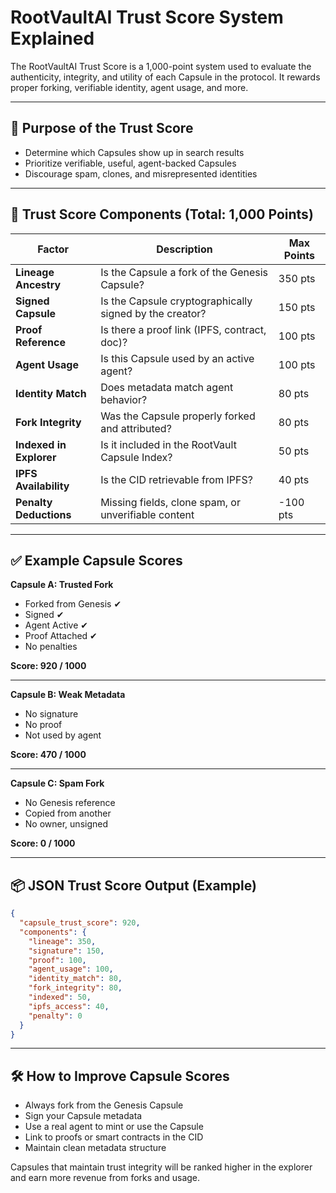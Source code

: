 
# RootVaultAI Trust Score System Explained

The RootVaultAI Trust Score is a 1,000-point system used to evaluate the authenticity, integrity, and utility of each Capsule in the protocol. It rewards proper forking, verifiable identity, agent usage, and more.

---

## 🎯 Purpose of the Trust Score

- Determine which Capsules show up in search results
- Prioritize verifiable, useful, agent-backed Capsules
- Discourage spam, clones, and misrepresented identities

---

## 🔢 Trust Score Components (Total: 1,000 Points)

| Factor | Description | Max Points |
|--------|-------------|------------|
| **Lineage Ancestry** | Is the Capsule a fork of the Genesis Capsule? | 350 pts |
| **Signed Capsule** | Is the Capsule cryptographically signed by the creator? | 150 pts |
| **Proof Reference** | Is there a proof link (IPFS, contract, doc)? | 100 pts |
| **Agent Usage** | Is this Capsule used by an active agent? | 100 pts |
| **Identity Match** | Does metadata match agent behavior? | 80 pts |
| **Fork Integrity** | Was the Capsule properly forked and attributed? | 80 pts |
| **Indexed in Explorer** | Is it included in the RootVault Capsule Index? | 50 pts |
| **IPFS Availability** | Is the CID retrievable from IPFS? | 40 pts |
| **Penalty Deductions** | Missing fields, clone spam, or unverifiable content | -100 pts |

---

## ✅ Example Capsule Scores

**Capsule A: Trusted Fork**
- Forked from Genesis ✔  
- Signed ✔  
- Agent Active ✔  
- Proof Attached ✔  
- No penalties  

**Score: 920 / 1000**

---

**Capsule B: Weak Metadata**
- No signature  
- No proof  
- Not used by agent  

**Score: 470 / 1000**

---

**Capsule C: Spam Fork**
- No Genesis reference  
- Copied from another  
- No owner, unsigned  

**Score: 0 / 1000**

---

## 📦 JSON Trust Score Output (Example)

```json
{
  "capsule_trust_score": 920,
  "components": {
    "lineage": 350,
    "signature": 150,
    "proof": 100,
    "agent_usage": 100,
    "identity_match": 80,
    "fork_integrity": 80,
    "indexed": 50,
    "ipfs_access": 40,
    "penalty": 0
  }
}
```

---

## 🛠 How to Improve Capsule Scores

- Always fork from the Genesis Capsule
- Sign your Capsule metadata
- Use a real agent to mint or use the Capsule
- Link to proofs or smart contracts in the CID
- Maintain clean metadata structure

Capsules that maintain trust integrity will be ranked higher in the explorer and earn more revenue from forks and usage.


